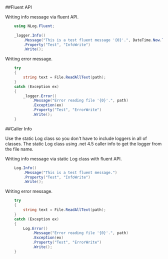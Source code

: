 ##Fluent API

Writing info message via fluent API.

```c#
    using NLog.Fluent;
    
    _logger.Info()
        .Message("This is a test fluent message '{0}'.", DateTime.Now.Ticks)
        .Property("Test", "InfoWrite")
        .Write();
```

Writing error message.

```c#
    try
    {
        string text = File.ReadAllText(path);
    }
    catch (Exception ex)
    {
        _logger.Error()
            .Message("Error reading file '{0}'.", path)
            .Exception(ex)
            .Property("Test", "ErrorWrite")
            .Write();
    }
```

##Caller Info

Use the static Log class so you don't have to include loggers in all of classes.  The static Log class using .net 4.5 caller info to get the logger from the file name. 

Writing info message via static Log class with fluent API.

```c#
    Log.Info()
        .Message("This is a test fluent message.")
        .Property("Test", "InfoWrite")
        .Write();
```

Writing error message.

```c#
    try
    {
        string text = File.ReadAllText(path);
    }
    catch (Exception ex)
    {
        Log.Error()
            .Message("Error reading file '{0}'.", path)
            .Exception(ex)
            .Property("Test", "ErrorWrite")
            .Write();
    }
```